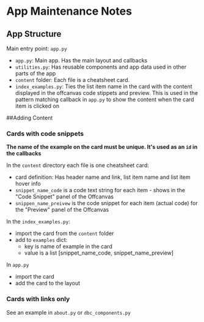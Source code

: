 # App Maintenance Notes

## App Structure
Main entry point:  `app.py`

- `app.py`: Main app.  Has the main layout and callbacks
- `utilities.py`: Has reusable components and app data used in other parts of the app
- `content` folder: Each file is a cheatsheet card.
- `index_examples.py`:  Ties the list item name in the card with the content displayed in the offcanvas 
code stippets and preview.  This is used in the pattern matching callback in `app.py` to show the content 
when the card item is clicked on


##Adding Content

### Cards with code snippets

**The name of the example on the card must be unique. It's used
as an `id` in the callbacks**


In the `content` directory each file is one cheatsheet card:
  - card definition: Has header name and link, list item name and list item hover info
  - `snippet_name_code` is a code text string for each item - shows in the "Code Snippet" panel of the Offcanvas
  - `snippen_name_preivew` is the code snippet for each item (actual code) for the "Preview" panel of the Offcanvas

In the `index_examples.py`:
  - import the card from the `content` folder
  - add to `examples` dict:
     - key is name of example in the card
     - value is a list [snippet_name_code, snippet_name_preview]

In `app.py`
 - import the card
 - add the card to the layout

### Cards with links only

See an example in `about.py` or `dbc_components.py`